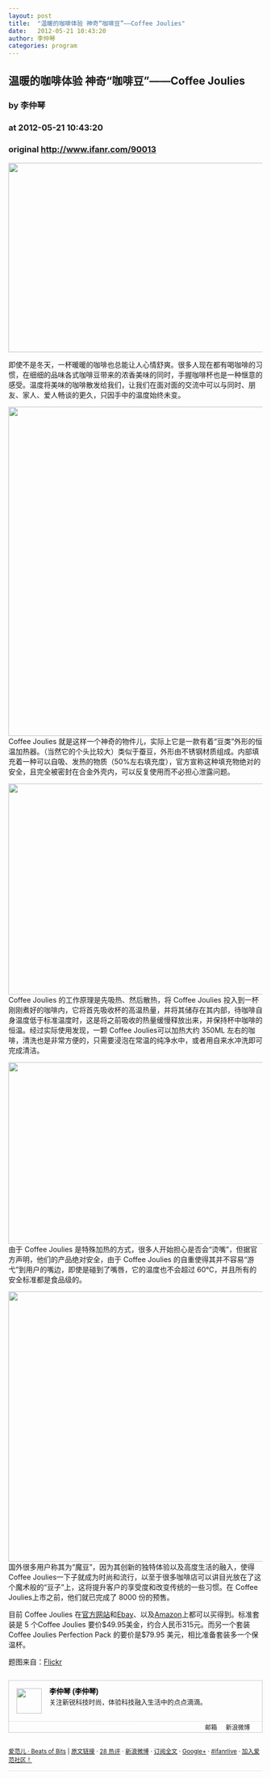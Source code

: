 ```yaml
---
layout: post
title:  "温暖的咖啡体验 神奇“咖啡豆”——Coffee Joulies"
date:   2012-05-21 10:43:20
author: 李仲琴
categories: program
---
```


## 温暖的咖啡体验 神奇“咖啡豆”——Coffee Joulies
### by 李仲琴
### at 2012-05-21 10:43:20
### original <http://www.ifanr.com/90013>

<p><a href="http://www.ifanr.com/90013/coffee-2" rel="attachment wp-att-90169"><img title="coffee" src="http://cdn.ifanr.cn/wp-content/uploads/2012/05/coffee1.jpg?9f13f7" alt="" width="600" height="375"></a></p>
<p>即使不是冬天，一杯暖暖的咖啡也总能让人心情舒爽。很多人现在都有喝咖啡的习惯，在细细的品味各式咖啡豆带来的浓香美味的同时，手握咖啡杯也是一种惬意的感受。温度将美味的咖啡散发给我们，让我们在面对面的交流中可以与同时、朋友、家人、爱人畅谈的更久，只因手中的温度始终未变。<span></span></p>
<p><a href="http://www.ifanr.com/90013/5-pack_1" rel="attachment wp-att-90021"><img title="5-pack_1" src="http://cdn.ifanr.cn/wp-content/uploads/2012/05/5-pack_1.jpg?9f13f7" alt="" width="652" height="652"></a><br>
Coffee Joulies 就是这样一个神奇的物件儿，实际上它是一款有着“豆类”外形的恒温加热器。（当然它的个头比较大）类似于蚕豆，外形由不锈钢材质组成。内部填充着一种可以自吸、发热的物质（50%左右填充度），官方宣称这种填充物绝对的安全，且完全被密封在合金外壳内，可以反复使用而不必担心泄露问题。</p>
<p><a href="http://www.ifanr.com/90013/coffee-3-2" rel="attachment wp-att-90059"><img title="coffee 3" src="http://cdn.ifanr.cn/wp-content/uploads/2012/05/coffee-31.jpg?9f13f7" alt="" width="633" height="418"></a><br>
Coffee Joulies 的工作原理是先吸热、然后散热，将 Coffee Joulies 投入到一杯刚刚煮好的咖啡内，它将首先吸收杯的高温热量，并将其储存在其内部，待咖啡自身温度低于标准温度时，这是将之前吸收的热量缓慢释放出来，并保持杯中咖啡的恒温。经过实际使用发现，一颗 Coffee Joulies可以加热大约 350ML 左右的咖啡，清洗也是非常方便的，只需要浸泡在常温的纯净水中，或者用自来水冲洗即可完成清洁。</p>
<p><a href="http://www.ifanr.com/90013/ht_metal_coffee_joulies_jef_110412_wg" rel="attachment wp-att-90041"><img title="ht_metal_coffee_joulies_jef_110412_wg" src="http://cdn.ifanr.cn/wp-content/uploads/2012/05/ht_metal_coffee_joulies_jef_110412_wg.jpg?9f13f7" alt="" width="640" height="360"></a><br>
由于 Coffee Joulies 是特殊加热的方式，很多人开始担心是否会“烫嘴”，但据官方声明，他们的产品绝对安全，由于 Coffee Joulies 的自重使得其并不容易“游弋”到用户的嘴边，即使是碰到了嘴唇，它的温度也不会超过 60℃，并且所有的安全标准都是食品级的。</p>
<p><a href="http://www.ifanr.com/90013/coffee-4" rel="attachment wp-att-90067"><img title="coffee 4" src="http://cdn.ifanr.cn/wp-content/uploads/2012/05/coffee-4.jpg?9f13f7" alt="" width="632" height="535"></a><br>
国外很多用户称其为“魔豆”，因为其创新的独特体验以及高度生活的融入，使得 Coffee Joulies一下子就成为时尚和流行，以至于很多咖啡店可以讲目光放在了这个魔术般的“豆子”上，这将提升客户的享受度和改变传统的一些习惯。在 Coffee Joulies上市之前，他们就已完成了 8000 份的预售。</p>
<p>目前 Coffee Joulies 在<a href="http://www.joulies.com/">官方网站</a>和<a href="http://www.ebay.com/itm/COFFEE-JOULIES-5-Pack-Brand-New-In-Box-Keep-Your-Coffee-Hotter-Longer-/221025736729?pt=UK_Home_Garden_Food_SM&amp;hash=item3376291819">Ebay</a>、以及<a href="http://www.amazon.com/Coffee-Joulies-Capsules-Reusable-Stainless/dp/B004Z1WU58/ref=sr_1_2?ie=UTF8&amp;qid=1337571601&amp;sr=8-2">Amazon</a>上都可以买得到。标准套装是 5 个Coffee Joulies 要价$49.95美金，约合人民币315元。而另一个套装Coffee Joulies Perfection Pack 的要价是$79.95 美元，相比准备套装多一个保温杯。</p>
<p>题图来自：<a href="http://www.flickr.com/photos/icerunner/6246852381/">Flickr</a></p>
	<div style="border:1px solid #ccc;font-size:14px;margin:27px auto;font-family:Arial">
		<div style="overflow:hidden"> <a href="http://www.ifanr.com/author/ridden" style="color:#000;text-decoration:none"><img src="http://cdn.ifanr.cn/wp-content/uploads/avatar/1446.jpg?9f13f7" width="50" height="50" style="display:block;float:left;padding:0;margin:15px"></a>
			<div style="text-align:left;line-height:23px;margin-left:80px">
				<div style="padding:10px 10px 10px 0">
					<div style="margin:0;font-size:14px"><strong><a href="http://www.ifanr.com/author/ridden" style="color:#000;text-decoration:none">李仲琴 (李仲琴)</a></strong></div>
					<div style="font-size:13px;line-height:20px">关注新锐科技时尚，体验科技融入生活中的点点滴滴。</div>
				</div>
			</div>
		</div>
		<div style="text-align:right;border-top:1px dotted #ccc;padding:2px 10px;font-size:12px">
			<div>
								<a href="mailto:ridden@ifanr.com" style="margin-right:14px;text-decoration:none">邮箱</a>				<a href="http://weibo.com/ridden" style="margin-right:14px;text-decoration:none">新浪微博</a>			</div>
		</div>
	</div>
<p><small><a href="http://www.ifanr.com">爱范儿 · Beats of Bits</a> |
<a href="http://www.ifanr.com/90013">原文链接</a> ·
<a href="http://www.ifanr.com/90013#comments">28 热评</a> ·
<a href="http://www.weibo.com/ifanr">新浪微博</a> ·
<a href="http://www.ifanr.com/feed">订阅全文</a> ·
<a href="https://plus.google.com/114725869543399343504/">Google+</a> ·
<a href="http://live.ifanr.com/">#ifanrlive</a> ·
<a href="http://bbs.ifanr.com/">加入爱范社区！</a> 
</small></p>

<div style="text-align:right;border-top:1px dotted #ccc">
</div> 
<br>